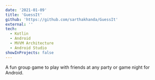 ```yaml
---
date: '2021-01-09'
title: 'GuessIt'
github: 'https://github.com/sarthakhanda/GuessIt'
external: ''
tech:
  - Kotlin
  - Android
  - MVVM Architecture
  - Android Studio
showInProjects: false
---
```


A fun group game to play with friends at any party or game night for Android.